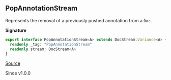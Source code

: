 ## PopAnnotationStream

Represents the removal of a previously pushed annotation from a `Doc`.

**Signature**

```ts
export interface PopAnnotationStream<A> extends DocStream.Variance<A> {
  readonly _tag: "PopAnnotationStream"
  readonly stream: DocStream<A>
}
```

[Source](https://github.com/Effect-TS/effect/tree/main/packages/printer/src/DocStream.ts#L156)

Since v1.0.0